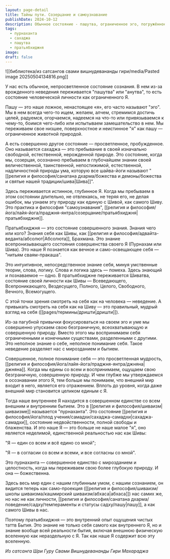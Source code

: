 ```yaml
---
layout: page-detail
title: Тайны пути. Созерцание и самоузнавание
publishDate: 2024-10-12
description: Обычное состояние - пашутва, ограниченное эго, погружённое в желания и страхи. Просветлённое состояние - сахаджа, когда человек осознаёт свою истинную природу как Шиву, Абсолют, переживая недвойственное единство со всем. Пратьябхиджня - это интуитивное знание себя как Брахмана, когда исчезает разделение между внутренним и внешним, и всё воспринимается как целостность, пурнаханта. Это и есть состояние сахаджа-самадхи и высшей мудрости.
tags:
  - пурнаханта
  - сахаджа
  - пашутва
  - пратьябхиджня
image: 
draft: false
---
```

![[библиотека/из сатсангов свами вишнудевананды гири/media/Pasted image 20250504134816.png]]
  
 У нас есть обычное, непросветленное состояние сознания. В нем из-за врожденного неведения переживается "пашутва" или "анутва", то есть состояние человеческой личности как ограниченного Я.

 Пашу — это наше ложное, ненастоящее «я», его часто называют "эго". Мы в нем всегда чего-то ищем, желаем, алчем, стремимся достичь целей, радуемся, огорчаемся, надеемся на что-то или привязываемся к чему-то, боимся чего-либо или испытываем замешательство в нем. Мы переживаем свое низшее, поверхностное и неистинное "я" как пашу — ограниченное животной природой.

 А есть совершенно другое состояние — просветленное, пробужденное. Оно называется сахаджа — это пребывание в своей изначально свободной, естественной, нерожденной природе. Это состояние, когда мы, созерцая, осознанно пребываем в глубочайшем знании своей величественной, таинственной, непостижимой, естественной, надличностной природы ума, которую все шайва-йоги называют "[[религия и философия/санатана дхарма/божества и демоны/божества и святые нашей традиции/шива|Шива]]".

 Здесь переживается истинное, глубинное Я. Когда мы пребываем в этом состоянии длительно, не отвлекаясь, не теряя его, не делая ошибок, мы узнаем эту природу как единую с Шивой, как самого Шиву. Это практика и философия "самоузнавания", [[религия и философия/йога/лайя-йога/праджня-янтра/созерцание/пратьябхиджня|пратьябхиджня]].

 Пратьябхиджня — это состояние совершенного знания. Знания чего или кого? Знания себя как Шивы, как [[религия и философия/адвайта-веданта/абсолют|Абсолюта]], Брахмана. Это знание всепронизывающего состояния совершенства своего Я (Пурнахам или Шива). Это наше Я познается как вечное и само-освещающее себя — "нитьям сваям-пракаша".

 Это интуитивное, непосредственное знание себя, минуя умственные теории, слова, логику. Слова и логика здесь — помеха. Здесь знающий и познаваемое — одно. В пратьябхиджне переживается Шиватва, состояние своей личности как Шивы — Всеведающего, Всепроникающего, Вездесущего, Полного, Целого, Свободного, Вечного, Всемогущего.

 С этой точки зрения смотреть на себя как на человека — неведение. А привыкать смотреть на себя как на Шиву — это правильный, мудрый взгляд на себя ([[pages/термины/дришти|дришти]]).

 Из-за пагубной привычки фокусироваться на своем эго и уме мы совершенно упускаем свою безграничную, всеохватывающую и совершенную природу. Вместо этого мы воспринимаем себя ограниченными и конечными существами, разделенными с другими. Это неполное знание о себе, неполное понимание себя. Такое неведение разделяет нас с мирозданием и бытием.

 Совершенное, полное понимание себя — это просветленная мудрость, [[религия и философия/йога/лайя-йога/праджня-янтра/джняна|джняна]]. Когда мы едины со всем и воспринимаем, ощущаем свою безграничную, совершенную природу. И чем глубже мы утверждаемся в осознавании этого Я, тем больше мы понимаем, что внешний мир входит в него, является его отражением. Вплоть до уровня, когда даже внешний мир становится целиком единым с Я.

 Тогда наше внутреннее Я находится в совершенном единстве со всем внешним и внутренним бытием. Это в [[религия и философия/шиваизм|шиваизме]] называется "пурнаханта". Это состояние [[религия и философия/йога/плод учения/самадхи/сахаджа-самадхи|сахаджа-самадхи]], состояние недвойственности, полной свободы и блаженства. И это наше Я — это больше не наше малое "я", оно является неделимой, единственной реальностью нас как Шивы:

 "Я — един со всем и всё едино со мной";

 "Я — в согласии со всем и всеми, и все согласны со мной".

 Это пурнаханта — совершенное единство с мирозданием и целостность, когда мы переживаем свою более глубокую природу. И она — божественна.

 Здесь весь мир един с нашим глубинным умом, с нашим сознанием, он видится теперь как само-проекция ([[религия и философия/шиваизм/школы шиваизма/кашмирский шиваизм/абхаса|абхаса]]) нас самих же, но нас не как личности, [[религия и философия/санатана дхарма/поведение/садху/темпераменты и статусы садху/пашу|пашу]], а как самого Шивы в нас.

 Поэтому пратьябхиджня — это внутренний опыт ощущения чистых таттв Бытия. Это знание не только себя самого как внутреннего Я, но и знание вообще всей реальности бытия, включая внешнюю физическую вселенную как нераздельную с Я. Так как наше Я содержит всю эту вселенную.

*Из сатсанга Шри Гуру Свами Вишнудевананды Гири Махараджа*